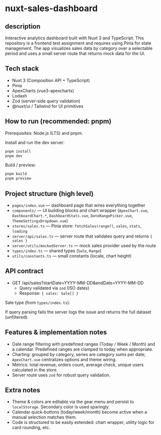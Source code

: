 # nuxt-sales-dashboard

## description

Interactive analytics dashboard built with Nuxt 3 and TypeScript. This repository is a frontend test assignment and requires using Pinia for state management. The app visualizes sales data by category over a selectable period and uses a small server route that returns mock data for the UI.

## Tech stack

- Nuxt 3 (Composition API + TypeScript)
- Pinia
- ApexCharts (vue3-apexcharts)
- Lodash
- Zod (server-side query validation)
- @nuxt/ui / Tailwind for UI primitives

## How to run (recommended: pnpm)

Prerequisites: Node.js (LTS) and pnpm.

Install and run the dev server:

```bash
pnpm install
pnpm dev
```

Build / preview:

```bash
pnpm build
pnpm preview
```

## Project structure (high level)

- `pages/index.vue` — dashboard page that wires everything together
- `components/` — UI building blocks and chart wrapper (`ApexChart.vue`, `DashboardChart.*`, `DashboardStats.vue`, `DateRangePicker.vue`, `ThemeSettingsDropdown.vue`)
- `stores/sales.ts` — Pinia store: `fetchSales(range?)`, `sales`, `stats`, `loading`
- `server/api/sales.ts` — server route that validates query and returns `{ sales }`
- `server/utils/mockedServer.ts` — mock sales provider used by the route
- `types/index.ts` — shared types (`Sale`, `Range`)
- `utils/constants.ts` — small constants (locale, chart height)

## API contract

- GET /api/sales?startDate=YYYY-MM-DD&endDate=YYYY-MM-DD
  - Query validated via `zod` (ISO dates)
  - Response: `{ sales: Sale[] }`

Sale type (from `types/index.ts`):

If query parsing fails the server logs the issue and returns the full dataset (unfiltered).

## Features & implementation notes

- Date range filtering with predefined ranges (Today / Week / Month) and a calendar. Predefined ranges are clamped to today when appropriate.
- Charting: grouped by category, series are category sums per date; `ApexChart.vue` centralizes options and theme wiring.
- Metrics: total revenue, orders count, average check, unique users calculated in the store.
- Server route uses `zod` for robust query validation.

## Extra notes

- Theme & colors are editable via the gear menu and persist to `localStorage`. Secondary color is used sparingly.
- Calendar quick-buttons (today/week/month) become active when a manual selection matches them.
- Code is structured to be easily extended: chart wrapper, utility logic for card rounding, etc.
